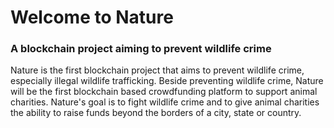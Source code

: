 # Welcome to Nature
### A blockchain project aiming to prevent wildlife crime 

Nature is the first blockchain project that aims to prevent wildlife crime, especially illegal wildlife trafficking. Beside preventing wildlife crime, Nature will be the first blockchain based crowdfunding platform to support animal charities. Nature's goal is to fight wildlife crime and to give animal charities the ability to raise funds beyond the borders of a city, state or country.

